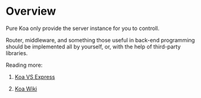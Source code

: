 # Overview

Pure Koa only provide the server instance for you to controll.

Router, middleware, and something those useful in back-end programming should be implemented all by yourself, or, with the help of third-party libraries.

Reading more:

1. [Koa VS Express](https://github.com/koajs/koa/blob/master/docs/koa-vs-express.md)

1. [Koa Wiki](https://github.com/koajs/koa/wiki)
